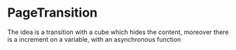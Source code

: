 # PageTransition
The idea is a transition with a cube which hides the content, moreover there is a increment on a variable, with an asynchronous function
